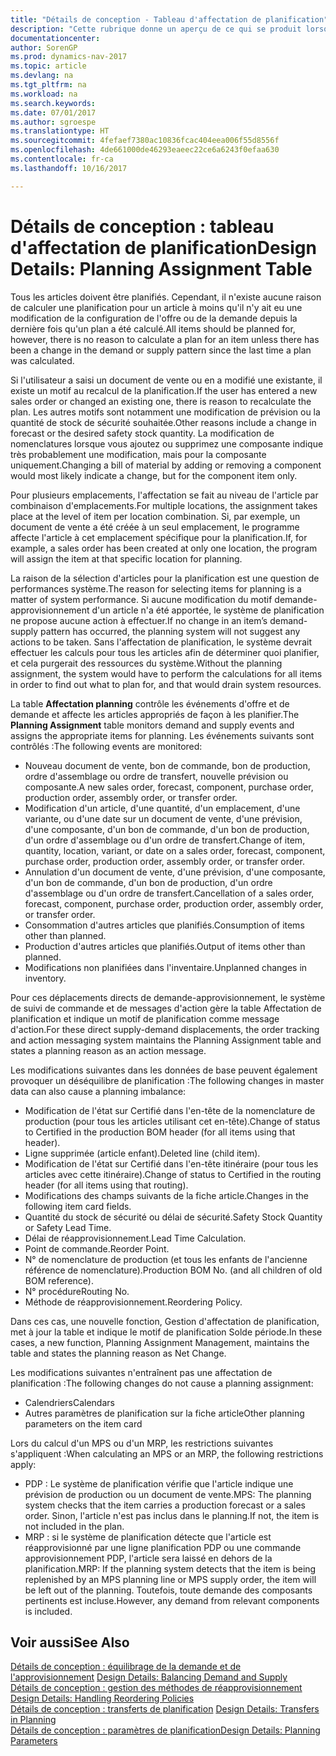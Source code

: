 ```yaml
---
title: "Détails de conception - Tableau d'affectation de planification"
description: "Cette rubrique donne un aperçu de ce qui se produit lorsque vous modifiez la planification d'un article."
documentationcenter: 
author: SorenGP
ms.prod: dynamics-nav-2017
ms.topic: article
ms.devlang: na
ms.tgt_pltfrm: na
ms.workload: na
ms.search.keywords: 
ms.date: 07/01/2017
ms.author: sgroespe
ms.translationtype: HT
ms.sourcegitcommit: 4fefaef7380ac10836fcac404eea006f55d8556f
ms.openlocfilehash: 4de661000de46293eaeec22ce6a6243f0efaa630
ms.contentlocale: fr-ca
ms.lasthandoff: 10/16/2017

---
```

# <a name="design-details-planning-assignment-table"></a><span data-ttu-id="f5f08-103">Détails de conception : tableau d'affectation de planification</span><span class="sxs-lookup"><span data-stu-id="f5f08-103">Design Details: Planning Assignment Table</span></span>
<span data-ttu-id="f5f08-104">Tous les articles doivent être planifiés. Cependant, il n'existe aucune raison de calculer une planification pour un article à moins qu'il n'y ait eu une modification de la configuration de l'offre ou de la demande depuis la dernière fois qu'un plan a été calculé.</span><span class="sxs-lookup"><span data-stu-id="f5f08-104">All items should be planned for, however, there is no reason to calculate a plan for an item unless there has been a change in the demand or supply pattern since the last time a plan was calculated.</span></span>  
  
<span data-ttu-id="f5f08-105">Si l'utilisateur a saisi un document de vente ou en a modifié une existante, il existe un motif au recalcul de la planification.</span><span class="sxs-lookup"><span data-stu-id="f5f08-105">If the user has entered a new sales order or changed an existing one, there is reason to recalculate the plan.</span></span> <span data-ttu-id="f5f08-106">Les autres motifs sont notamment une modification de prévision ou la quantité de stock de sécurité souhaitée.</span><span class="sxs-lookup"><span data-stu-id="f5f08-106">Other reasons include a change in forecast or the desired safety stock quantity.</span></span> <span data-ttu-id="f5f08-107">La modification de nomenclatures lorsque vous ajoutez ou supprimez une composante indique très probablement une modification, mais pour la composante uniquement.</span><span class="sxs-lookup"><span data-stu-id="f5f08-107">Changing a bill of material by adding or removing a component would most likely indicate a change, but for the component item only.</span></span>  
  
<span data-ttu-id="f5f08-108">Pour plusieurs emplacements, l'affectation se fait au niveau de l'article par combinaison d'emplacements.</span><span class="sxs-lookup"><span data-stu-id="f5f08-108">For multiple locations, the assignment takes place at the level of item per location combination.</span></span> <span data-ttu-id="f5f08-109">Si, par exemple, un document de vente a été créée à un seul emplacement, le programme affecte l'article à cet emplacement spécifique pour la planification.</span><span class="sxs-lookup"><span data-stu-id="f5f08-109">If, for example, a sales order has been created at only one location, the program will assign the item at that specific location for planning.</span></span>  
  
<span data-ttu-id="f5f08-110">La raison de la sélection d'articles pour la planification est une question de performances système.</span><span class="sxs-lookup"><span data-stu-id="f5f08-110">The reason for selecting items for planning is a matter of system performance.</span></span> <span data-ttu-id="f5f08-111">Si aucune modification du motif demande-approvisionnement d'un article n'a été apportée, le système de planification ne propose aucune action à effectuer.</span><span class="sxs-lookup"><span data-stu-id="f5f08-111">If no change in an item’s demand-supply pattern has occurred, the planning system will not suggest any actions to be taken.</span></span> <span data-ttu-id="f5f08-112">Sans l'affectation de planification, le système devrait effectuer les calculs pour tous les articles afin de déterminer quoi planifier, et cela purgerait des ressources du système.</span><span class="sxs-lookup"><span data-stu-id="f5f08-112">Without the planning assignment, the system would have to perform the calculations for all items in order to find out what to plan for, and that would drain system resources.</span></span>  
  
<span data-ttu-id="f5f08-113">La table **Affectation planning** contrôle les événements d'offre et de demande et affecte les articles appropriés de façon à les planifier.</span><span class="sxs-lookup"><span data-stu-id="f5f08-113">The **Planning Assignment** table monitors demand and supply events and assigns the appropriate items for planning.</span></span> <span data-ttu-id="f5f08-114">Les événements suivants sont contrôlés :</span><span class="sxs-lookup"><span data-stu-id="f5f08-114">The following events are monitored:</span></span>  
  
* <span data-ttu-id="f5f08-115">Nouveau document de vente, bon de commande, bon de production, ordre d'assemblage ou ordre de transfert, nouvelle prévision ou composante.</span><span class="sxs-lookup"><span data-stu-id="f5f08-115">A new sales order, forecast, component, purchase order, production order, assembly order, or transfer order.</span></span>  
* <span data-ttu-id="f5f08-116">Modification d'un article, d'une quantité, d'un emplacement, d'une variante, ou d'une date sur un document de vente, d'une prévision, d'une composante, d'un bon de commande, d'un bon de production, d'un ordre d'assemblage ou d'un ordre de transfert.</span><span class="sxs-lookup"><span data-stu-id="f5f08-116">Change of item, quantity, location, variant, or date on a sales order, forecast, component, purchase order, production order, assembly order, or transfer order.</span></span>  
* <span data-ttu-id="f5f08-117">Annulation d'un document de vente, d'une prévision, d'une composante, d'un bon de commande, d'un bon de production, d'un ordre d'assemblage ou d'un ordre de transfert.</span><span class="sxs-lookup"><span data-stu-id="f5f08-117">Cancellation of a sales order, forecast, component, purchase order, production order, assembly order, or transfer order.</span></span>  
* <span data-ttu-id="f5f08-118">Consommation d'autres articles que planifiés.</span><span class="sxs-lookup"><span data-stu-id="f5f08-118">Consumption of items other than planned.</span></span>  
* <span data-ttu-id="f5f08-119">Production d'autres articles que planifiés.</span><span class="sxs-lookup"><span data-stu-id="f5f08-119">Output of items other than planned.</span></span>  
* <span data-ttu-id="f5f08-120">Modifications non planifiées dans l'inventaire.</span><span class="sxs-lookup"><span data-stu-id="f5f08-120">Unplanned changes in inventory.</span></span>  
  
<span data-ttu-id="f5f08-121">Pour ces déplacements directs de demande-approvisionnement, le système de suivi de commande et de messages d'action gère la table Affectation de planification et indique un motif de planification comme message d'action.</span><span class="sxs-lookup"><span data-stu-id="f5f08-121">For these direct supply-demand displacements, the order tracking and action messaging system maintains the Planning Assignment table and states a planning reason as an action message.</span></span>  
  
<span data-ttu-id="f5f08-122">Les modifications suivantes dans les données de base peuvent également provoquer un déséquilibre de planification :</span><span class="sxs-lookup"><span data-stu-id="f5f08-122">The following changes in master data can also cause a planning imbalance:</span></span>  
  
* <span data-ttu-id="f5f08-123">Modification de l'état sur Certifié dans l'en-tête de la nomenclature de production (pour tous les articles utilisant cet en-tête).</span><span class="sxs-lookup"><span data-stu-id="f5f08-123">Change of status to Certified in the production BOM header (for all items using that header).</span></span>  
* <span data-ttu-id="f5f08-124">Ligne supprimée (article enfant).</span><span class="sxs-lookup"><span data-stu-id="f5f08-124">Deleted line (child item).</span></span>  
* <span data-ttu-id="f5f08-125">Modification de l'état sur Certifié dans l'en-tête itinéraire (pour tous les articles avec cette itinéraire).</span><span class="sxs-lookup"><span data-stu-id="f5f08-125">Change of status to Certified in the routing header (for all items using that routing).</span></span>  
* <span data-ttu-id="f5f08-126">Modifications des champs suivants de la fiche article.</span><span class="sxs-lookup"><span data-stu-id="f5f08-126">Changes in the following item card fields.</span></span>  
* <span data-ttu-id="f5f08-127">Quantité du stock de sécurité ou délai de sécurité.</span><span class="sxs-lookup"><span data-stu-id="f5f08-127">Safety Stock Quantity or Safety Lead Time.</span></span>  
* <span data-ttu-id="f5f08-128">Délai de réapprovisionnement.</span><span class="sxs-lookup"><span data-stu-id="f5f08-128">Lead Time Calculation.</span></span>  
* <span data-ttu-id="f5f08-129">Point de commande.</span><span class="sxs-lookup"><span data-stu-id="f5f08-129">Reorder Point.</span></span>  
* <span data-ttu-id="f5f08-130">N° de nomenclature de production (et tous les enfants de l'ancienne référence de nomenclature).</span><span class="sxs-lookup"><span data-stu-id="f5f08-130">Production BOM No. (and all children of old BOM reference).</span></span>  
* <span data-ttu-id="f5f08-131">N° procédure</span><span class="sxs-lookup"><span data-stu-id="f5f08-131">Routing No.</span></span>  
* <span data-ttu-id="f5f08-132">Méthode de réapprovisionnement.</span><span class="sxs-lookup"><span data-stu-id="f5f08-132">Reordering Policy.</span></span>  
  
<span data-ttu-id="f5f08-133">Dans ces cas, une nouvelle fonction, Gestion d'affectation de planification, met à jour la table et indique le motif de planification Solde période.</span><span class="sxs-lookup"><span data-stu-id="f5f08-133">In these cases, a new function, Planning Assignment Management, maintains the table and states the planning reason as Net Change.</span></span>  
  
<span data-ttu-id="f5f08-134">Les modifications suivantes n'entraînent pas une affectation de planification :</span><span class="sxs-lookup"><span data-stu-id="f5f08-134">The following changes do not cause a planning assignment:</span></span>  
  
* <span data-ttu-id="f5f08-135">Calendriers</span><span class="sxs-lookup"><span data-stu-id="f5f08-135">Calendars</span></span>  
* <span data-ttu-id="f5f08-136">Autres paramètres de planification sur la fiche article</span><span class="sxs-lookup"><span data-stu-id="f5f08-136">Other planning parameters on the item card</span></span>  
  
<span data-ttu-id="f5f08-137">Lors du calcul d'un MPS ou d'un MRP, les restrictions suivantes s'appliquent :</span><span class="sxs-lookup"><span data-stu-id="f5f08-137">When calculating an MPS or an MRP, the following restrictions apply:</span></span>  
  
* <span data-ttu-id="f5f08-138">PDP : Le système de planification vérifie que l'article indique une prévision de production ou un document de vente.</span><span class="sxs-lookup"><span data-stu-id="f5f08-138">MPS: The planning system checks that the item carries a production forecast or a sales order.</span></span> <span data-ttu-id="f5f08-139">Sinon, l'article n'est pas inclus dans le planning.</span><span class="sxs-lookup"><span data-stu-id="f5f08-139">If not, the item is not included in the plan.</span></span>  
* <span data-ttu-id="f5f08-140">MRP : si le système de planification détecte que l'article est réapprovisionné par une ligne planification PDP ou une commande approvisionnement PDP, l'article sera laissé en dehors de la planification.</span><span class="sxs-lookup"><span data-stu-id="f5f08-140">MRP: If the planning system detects that the item is being replenished by an MPS planning line or MPS supply order, the item will be left out of the planning.</span></span> <span data-ttu-id="f5f08-141">Toutefois, toute demande des composants pertinents est incluse.</span><span class="sxs-lookup"><span data-stu-id="f5f08-141">However, any demand from relevant components is included.</span></span>  
  
## <a name="see-also"></a><span data-ttu-id="f5f08-142">Voir aussi</span><span class="sxs-lookup"><span data-stu-id="f5f08-142">See Also</span></span>  
<span data-ttu-id="f5f08-143">[Détails de conception : équilibrage de la demande et de l'approvisionnement](design-details-balancing-demand-and-supply.md) </span><span class="sxs-lookup"><span data-stu-id="f5f08-143">[Design Details: Balancing Demand and Supply](design-details-balancing-demand-and-supply.md) </span></span>  
<span data-ttu-id="f5f08-144">[Détails de conception : gestion des méthodes de réapprovisionnement](design-details-handling-reordering-policies.md) </span><span class="sxs-lookup"><span data-stu-id="f5f08-144">[Design Details: Handling Reordering Policies](design-details-handling-reordering-policies.md) </span></span>  
<span data-ttu-id="f5f08-145">[Détails de conception : transferts de planification](design-details-transfers-in-planning.md) </span><span class="sxs-lookup"><span data-stu-id="f5f08-145">[Design Details: Transfers in Planning](design-details-transfers-in-planning.md) </span></span>  
[<span data-ttu-id="f5f08-146">Détails de conception : paramètres de planification</span><span class="sxs-lookup"><span data-stu-id="f5f08-146">Design Details: Planning Parameters</span></span>](design-details-planning-parameters.md)  


